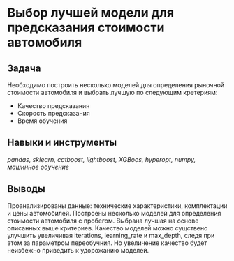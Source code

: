 # Выбор лучшей модели для предсказания стоимости автомобиля


## Задача
Необходимо построить несколько моделей для определения рыночной стоимости автомобиля и выбрать лучшую по следующим кретериям:
* Качество предсказания
* Скорость предсказания
* Время обучения

## Навыки и инструменты
*pandas, sklearn, catboost, lightboost, XGBoos, hyperopt, numpy, машинное обучение*

## Выводы
Проанализированы данные: технические характеристики, комплектации и цены автомобилей. Построены несколько моделей для определения стоимости автомобиля с пробегом. Выбрана лучшая на основе описанных выше критериев. Качество моделей можно сущствено улучшить увеличивая iterations, learning_rate и max_depth, следя при этом за параметром переобучния. Но увеличение качество будет неизбежно приведить к удорожанию моделей.
